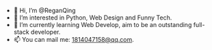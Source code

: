 - 👋 Hi, I’m @ReganQing
- 👀 I’m interested in Python, Web Design and Funny Tech.
- 🌱 I’m currently learning Web Develop, aim to be an outstanding full-stack developer.
- 📫 You can mail me: 1814047158@qq.com.

<!---
ReganQing/ReganQing is a ✨ special ✨ repository because its `README.md` (this file) appears on your GitHub profile.
You can click the Preview link to take a look at your changes.
--->
